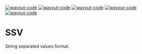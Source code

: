 [![wayout-code](https://img.shields.io/circleci/build/gh/wayout-code/any-ssv?style=plastic)](https://circleci.com/gh/wayout-code/any-ssv)
[![wayout-code](https://img.shields.io/github/issues-pr-raw/wayout-code/any-ssv?style=plastic)](https://github.com/wayout-code/any-ssv/pulls)
[![wayout-code](https://img.shields.io/github/contributors/wayout-code/any-ssv?style=plastic&color=blue)](https://github.com/wayout-code/any-ssv/graphs/contributors)
[![wayout-code](https://img.shields.io/github/forks/wayout-code/any-ssv?label=fork&style=plastic)](https://github.com/wayout-code/any-ssv/network/members)
[![wayout-code](https://img.shields.io/github/license/wayout-code/any-ssv?style=plastic&color=blue)](https://github.com/wayout-code/any-ssv/blob/master/license.txt)


# SSV
String separated values format.

